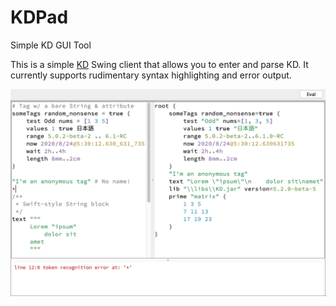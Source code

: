 # KDPad
Simple KD GUI Tool

This is a simple [KD](https://github.com/kixi-io/Ki.Docs/wiki/Ki-Data-(KD)) Swing client that allows you to enter and parse KD. It currently supports rudimentary syntax highlighting and error output.

<img src="https://github.com/kixi-io/KDPad/blob/master/KDPad.png?raw=true"/>